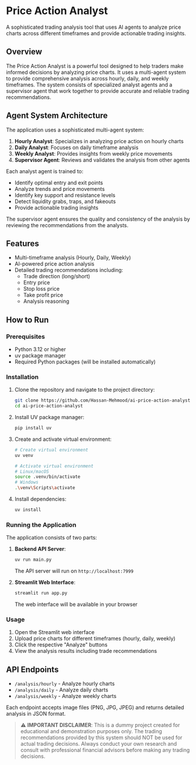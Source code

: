 # Price Action Analyst

A sophisticated trading analysis tool that uses AI agents to analyze price charts across different timeframes and provide actionable trading insights.

## Overview

The Price Action Analyst is a powerful tool designed to help traders make informed decisions by analyzing price charts. It uses a multi-agent system to provide comprehensive analysis across hourly, daily, and weekly timeframes. The system consists of specialized analyst agents and a supervisor agent that work together to provide accurate and reliable trading recommendations.

## Agent System Architecture

The application uses a sophisticated multi-agent system:

1. **Hourly Analyst**: Specializes in analyzing price action on hourly charts
2. **Daily Analyst**: Focuses on daily timeframe analysis
3. **Weekly Analyst**: Provides insights from weekly price movements
4. **Supervisor Agent**: Reviews and validates the analysis from other agents

Each analyst agent is trained to:
- Identify optimal entry and exit points
- Analyze trends and price movements
- Identify key support and resistance levels
- Detect liquidity grabs, traps, and fakeouts
- Provide actionable trading insights

The supervisor agent ensures the quality and consistency of the analysis by reviewing the recommendations from the analysts.

## Features

- Multi-timeframe analysis (Hourly, Daily, Weekly)
- AI-powered price action analysis
- Detailed trading recommendations including:
  - Trade direction (long/short)
  - Entry price
  - Stop loss price
  - Take profit price
  - Analysis reasoning

## How to Run

### Prerequisites

- Python 3.12 or higher
- uv package manager
- Required Python packages (will be installed automatically)

### Installation

1. Clone the repository and navigate to the project directory:
   ```bash
   git clone https://github.com/Hassan-Mehmood/ai-price-action-analyst.git
   cd ai-price-action-analyst
   ```

2. Install UV package manager:
   ```bash
   pip install uv
   ```

3. Create and activate virtual environment:
   ```bash
   # Create virtual environment
   uv venv

   # Activate virtual environment
   # Linux/macOS
   source .venv/bin/activate
   # Windows
   .\venv\Scripts\activate
   ```

4. Install dependencies:
   ```bash
   uv install
   ```

### Running the Application

The application consists of two parts:

1. **Backend API Server**:
   ```bash
   uv run main.py
   ```
   The API server will run on `http://localhost:7999`

2. **Streamlit Web Interface**:
   ```bash
   streamlit run app.py
   ```
   The web interface will be available in your browser

### Usage

1. Open the Streamlit web interface
2. Upload price charts for different timeframes (hourly, daily, weekly)
3. Click the respective "Analyze" buttons
4. View the analysis results including trade recommendations

## API Endpoints

- `/analysis/hourly` - Analyze hourly charts
- `/analysis/daily` - Analyze daily charts
- `/analysis/weekly` - Analyze weekly charts

Each endpoint accepts image files (PNG, JPG, JPEG) and returns detailed analysis in JSON format.


> ⚠️ **IMPORTANT DISCLAIMER**: This is a dummy project created for educational and demonstration purposes only. The trading recommendations provided by this system should NOT be used for actual trading decisions. Always conduct your own research and consult with professional financial advisors before making any trading decisions.
